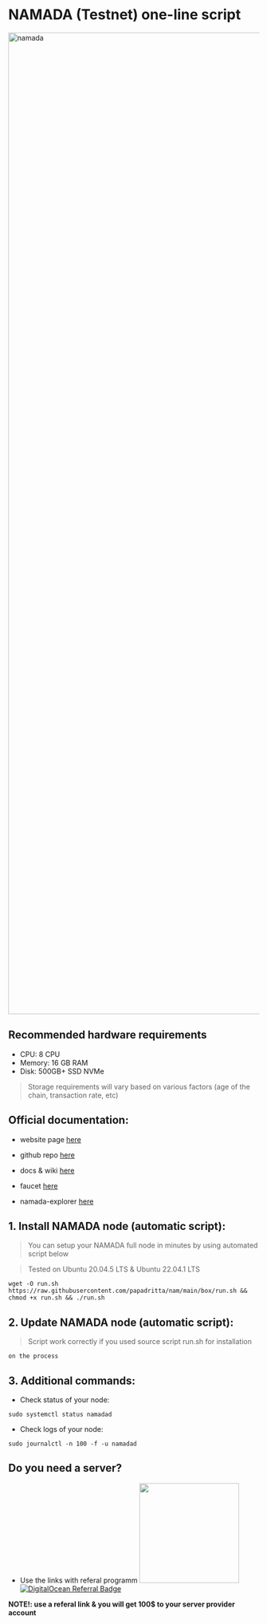 # NAMADA (Testnet) one-line script
<img width="1969" alt="namada" src="https://github.com/papadritta/nam/assets/90826754/d58336e4-c32d-420d-b554-64fd02967170">

## Recommended hardware requirements
- CPU: 8 CPU
- Memory:  16 GB RAM
- Disk:  500GB+ SSD NVMe
>Storage requirements will vary based on various factors (age of the chain, transaction rate, etc)

## Official documentation:

- website page [here](https://namada.net)

- github repo [here](https://github.com/anoma/namada)

- docs & wiki [here](https://docs.namada.net/testnets)

- faucet [here](https://faucet.heliax.click)

- namada-explorer [here](https://namada-explorer.0xgen.online)


## 1. Install NAMADA node (automatic script):

>You can setup your NAMADA full node in minutes by using automated script below

>Tested on Ubuntu 20.04.5 LTS & Ubuntu 22.04.1 LTS
```
wget -O run.sh  https://raw.githubusercontent.com/papadritta/nam/main/box/run.sh && chmod +x run.sh && ./run.sh
```

## 2. Update NAMADA node (automatic script):

>Script work correctly if you used source script run.sh for installation
```
on the process
```
## 3. Additional commands:

- Check status of your node:
```
sudo systemctl status namadad
```

- Check logs of your node:
```
sudo journalctl -n 100 -f -u namadad
```

## Do you need a server?
- Use the links with referal programm <a href="https://www.vultr.com/?ref=8997131"><img width="200" src="https://user-images.githubusercontent.com/90826754/200262610-b6251a9b-36a9-44f7-be30-fa691e7238de.png" a>
            <a href="https://www.digitalocean.com/?refcode=87b8b298c106&utm_campaign=Referral_Invite&utm_medium=Referral_Program&utm_source=badge"><img src="https://web-platforms.sfo2.cdn.digitaloceanspaces.com/WWW/Badge%201.svg" alt="DigitalOcean Referral Badge" /></a>

**NOTE!: use a referal link & you will get 100$ to your server provider account**
